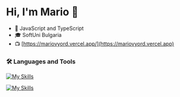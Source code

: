 # Hi, I'm Mario 👋
- :dart: JavaScript and TypeScript
- :mortar_board: SoftUni Bulgaria
- :tv: [https://mariovyord.vercel.app/](https://mariovyord.vercel.app)

### :hammer_and_wrench: Languages and Tools

[![My Skills](https://skillicons.dev/icons?i=js,typescript,html,css,react,redux,tailwind)](https://skillicons.dev)

[![My Skills](https://skillicons.dev/icons?i=nodejs,express,mongodb,jest,photoshop,illustrator,git)](https://skillicons.dev)
